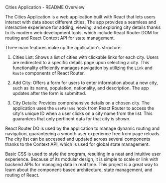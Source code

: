 Cities Application - README Overview

The Cities Application is a web application built with React that lets users interact with data about different cities. The app provides a seamless and interactive experience for adding, viewing, and exploring city details thanks to its modern web development tools, which include React Router DOM for routing and React Context API for state management.

Three main features make up the application's structure:

1. Cities List: Shows a list of cities with clickable links for each city. Users are redirected to a specific details page upon selecting a city. This functionality efficiently manages navigation by utilizing the `Link` and `Route` components of React Router.

2. Add City: Offers a form for users to enter information about a new city, such as its name, population, nationality, and description. The app updates after the form is submitted.

3. City Details: Provides comprehensive details on a chosen city. The application uses the `useParams` hook from React Router to access the city's unique ID when a user clicks on a city name from the list. This guarantees that only pertinent data for that city is shown.

React Router DO is used by the application to manage dynamic routing and navigation, guaranteeing a smooth user experience free from page reloads. The city list can be accessed and updated across several components thanks to the Context API, which is used for global state management.

Basic CSS is used to style the program, resulting in a neat and intuitive user experience. Because of its modular design, it is simple to scale or link with backend APIs for managing data in real time. This project is a great way to learn about the component-based architecture, state management, and routing of React.
